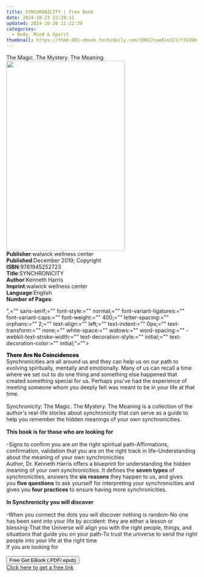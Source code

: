 ```yaml
---
title: SYNCHRONICITY | Free Book
date: 2024-10-23 22:28:11
updated: 2024-10-26 11:22:39
categories:
  - Body, Mind & Spirit
thumbnail: https://thmb-001-ebook.techidaily.com/39017cae81e321cf3149bf68c0db05b453f1554503784f892ccf5a8d1a05790f.jpg
---
```

<main id="book-container">
  <div class="flex flex-col">
    <div class="book-brief flex-1 py-6 px-4 sm:p-6 md:py-10 md:px-8">
      <!-- brief-->
      <div class="book-brief-main">The Magic. The Mystery. The Meaning.</div>
    </div>
    <div
      class="book-meta-info flex-1 grid gap-4 col-start-1 col-end-3 row-start-1 sm:mb-6 sm:grid-cols-4 lg:gap-6 lg:col-start-2 lg:row-end-6 lg:row-span-6 lg:mb-0"
    >
      <div
        class="book-meta-info-left place-content-center mt-4 p-4 text-sm leading-6 col-start-2 col-span-2 dark:text-slate-400"
      >
        <img
          class="w-full h-500 object-cover rounded-lg sm:h-255 sm:col-span-2 lg:col-span-full"
          src="https://img-001-ebook.techidaily.com/c228e66d04d8b76f71ceb33110e13bb5aab0f7e4de0498ae369e854c3270d1ab.jpg"
          alt=""
          width="312"
          height="500"
        />
      </div>
      <div
        class="book-meta-info-right mt-2 col-start-1 row-start-2 col-span-3 self-center"
      >
        <!-- meta data  -->
        <div class="flex flex-col px-4 md:px-8">
          <div class="flex-1">
            <strong>Publisher</strong>:<span class="px-2"
              >walwick wellness center</span
            >
          </div>
          <div class="flex-1">
            <strong>Published</strong>:<span class="px-2"
              >December 2019; Copyright</span
            >
          </div>
          <div class="flex-1">
            <strong>ISBN</strong>:<span class="px-2">9781945252723</span>
          </div>
          <div class="flex-1">
            <strong>Title</strong>:<span class="px-2">SYNCHRONICITY</span>
          </div>
          <div class="flex-1">
            <strong>Author</strong>:<span class="px-2">Kenneth Harris</span>
          </div>
          <div class="flex-1">
            <strong>Imprint</strong>:<span class="px-2"
              >walwick wellness center</span
            >
          </div>
          <div class="flex-1">
            <strong>Language</strong>:<span class="px-2">English</span>
          </div>
          <div class="flex-1">
            <strong>Number of Pages</strong>:<span class="px-2"></span>
          </div>
        </div>
      </div>
    </div>
    <div class="book-description flex-1 py-6 px-4 sm:p-6 md:py-10 md:px-8">
      <div class="book-description-main">
        <div accordion-content="" id="description">
          <p>
            ",="" sans-serif;="" font-style:="" normal;=""
            font-variant-ligatures:="" font-variant-caps:="" font-weight:=""
            400;="" letter-spacing:="" orphans:="" 2;="" text-align:="" left;=""
            text-indent:="" 0px;="" text-transform:="" none;="" white-space:=""
            widows:="" word-spacing:="" -webkit-text-stroke-width:=""
            text-decoration-style:="" initial;="" text-decoration-color:=""
            initial;"=""&gt;
          </p>
          <strong
            ><strong style="box-sizing: border-box; font-weight: bolder"
              >There Are No Coincidences</strong
            ></strong
          >
          <p
            style="box-sizing: border-box; margin-top: 0px; margin-bottom: 1rem"
          >
            Synchronicities are all around us and they can help us on our path
            to evolving spiritually, mentally and emotionally. Many of us can
            recall a time where we set out to do one thing and something else
            happened that created something special for us. Perhaps you've had
            the experience of meeting someone whom you deeply felt was meant to
            be in your life at that time.
          </p>
          <p
            style="box-sizing: border-box; margin-top: 0px; margin-bottom: 1rem"
          >
            Synchronicity: The Magic. The Mystery. The Meaning is a collection
            of the author's real-life stories about synchronicity that can serve
            as a guide to help you remember the hidden meanings of your own
            synchronicities.
          </p>
          <p
            style="box-sizing: border-box; margin-top: 0px; margin-bottom: 1rem"
          >
            <strong style="box-sizing: border-box; font-weight: bolder"
              >This book is for those who are looking for</strong
            >
          </p>
          -Signs to confirm you are on the right spiritual path-Affirmations,
          confirmation, validation that you are on the right track in
          life-Understanding about the meaning of your own synchronicities
          <p
            style="box-sizing: border-box; margin-top: 0px; margin-bottom: 1rem"
          >
            Author, Dr. Kenneth Harris offers a blueprint for understanding the
            hidden meaning of your own synchronicities. It defines
            the&nbsp;<strong style="box-sizing: border-box; font-weight: bolder"
              >seven types</strong
            >
            of synchronicities, answers the&nbsp;<strong
              style="box-sizing: border-box; font-weight: bolder"
              >six reasons</strong
            >
            they happen to us, and gives you&nbsp;<strong
              style="box-sizing: border-box; font-weight: bolder"
              >five questions</strong
            >
            to ask yourself for interpreting your synchronicities and gives
            you&nbsp;<strong style="box-sizing: border-box; font-weight: bolder"
              >four practices</strong
            >
            to ensure having more synchronicities.
          </p>
          <p
            style="box-sizing: border-box; margin-top: 0px; margin-bottom: 1rem"
          >
            <strong style="box-sizing: border-box; font-weight: bolder"
              >In&nbsp;Synchronicity you will discover</strong
            >
          </p>
          -When you connect the dots you will discover nothing is random-No one
          has been sent into your life by accident: they are either a lesson or
          blessing-That the Universe will align you with the right people,
          things, and situations that guide you on your path-To trust the
          universe to send the right people into your life at the right time
          <p
            style="box-sizing: border-box; margin-top: 0px; margin-bottom: 1rem"
          >
            If you are looking for
          </p>
        </div>
        <div class="accordion-fader"></div>
      </div>
    </div>
    <div class="book-excerpts flex-1 py-6 px-4 sm:p-6 md:py-10 md:px-8"></div>
    <div
      class="book-about-author flex-1 py-6 px-4 sm:p-6 md:py-10 md:px-8"
    ></div>
    <div class="book-free-get flex-1 py-6 px-4 sm:p-6 md:py-10 md:px-8">
      <button
        id="btn-free-get"
        class="bg-blue-500 hover:bg-blue-700 text-white font-bold py-2 px-4 rounded"
      >
        Free Get EBook (.PDF/.epub)
      </button>
      <div id="countdown-display" class="px-2 text-lg mt-2"></div>
      <a
        id="free-link"
        class="hidden bg-blue-500 hover:bg-blue-700 text-white font-bold py-2 px-4 rounded"
        href="https://www.ebooks.com/en-us/book/210055325/synchronicity/kenneth-harris/"
        target="_blank"
        >Click here to get a free link</a
      >
    </div>
    <script>
      let countdownTime = 0;
      let countdownInterval = null;
      document
        .getElementById('btn-free-get')
        .addEventListener('click', startCountdown);
      function startCountdown() {
        countdownTime = new Date().getTime() + 60000 * 3;
        countdownInterval = setInterval(updateCountdown, 1000);
        document.getElementById('btn-free-get').disabled = true;
        document
          .getElementById('btn-free-get')
          .classList.add('bg-gray-500', 'cursor-not-allowed');
      }
      function updateCountdown() {
        let currentTime = new Date().getTime();
        let timeLeft = countdownTime - currentTime;
        let secondsLeft = Math.floor(timeLeft / 1000);
        document.getElementById('countdown-display').innerHTML =
          `Remaining time: ${secondsLeft} seconds.`;
        if (secondsLeft <= 0) {
          clearInterval(countdownInterval);
          document.getElementById('btn-free-get').classList.add('hidden');
          document.getElementById('free-link').classList.remove('hidden');
          document.getElementById('countdown-display').innerHTML = '';
        }
      }
    </script>
  </div>
</main>
